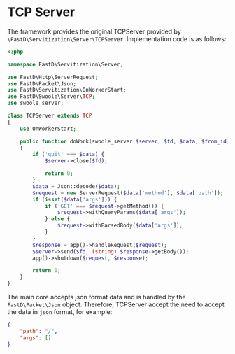 # TCP Server

The framework provides the original TCPServer provided by `\FastD\Servitization\Server\TCPServer`. Implementation code is as follows:

```php
<?php

namespace FastD\Servitization\Server;

use FastD\Http\ServerRequest;
use FastD\Packet\Json;
use FastD\Servitization\OnWorkerStart;
use FastD\Swoole\Server\TCP;
use swoole_server;

class TCPServer extends TCP
{
    use OnWorkerStart;

    public function doWork(swoole_server $server, $fd, $data, $from_id)
    {
        if ('quit' === $data) {
            $server->close($fd);

            return 0;
        }
        $data = Json::decode($data);
        $request = new ServerRequest($data['method'], $data['path']);
        if (isset($data['args'])) {
            if ('GET' === $request->getMethod()) {
                $request->withQueryParams($data['args']);
            } else {
                $request->withParsedBody($data['args']);
            }
        }
        $response = app()->handleRequest($request);
        $server->send($fd, (string) $response->getBody());
        app()->shutdown($request, $response);

        return 0;
    }
}
```

The main core accepts json format data and is handled by the `FastD\Packet\Json` object. Therefore, TCPServer accept the need to accept the data in `json` format, for example:

```json
{
    "path": "/",
    "args": []
}
```